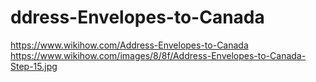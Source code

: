 # ddress-Envelopes-to-Canada
https://www.wikihow.com/Address-Envelopes-to-Canada https://www.wikihow.com/images/8/8f/Address-Envelopes-to-Canada-Step-15.jpg
